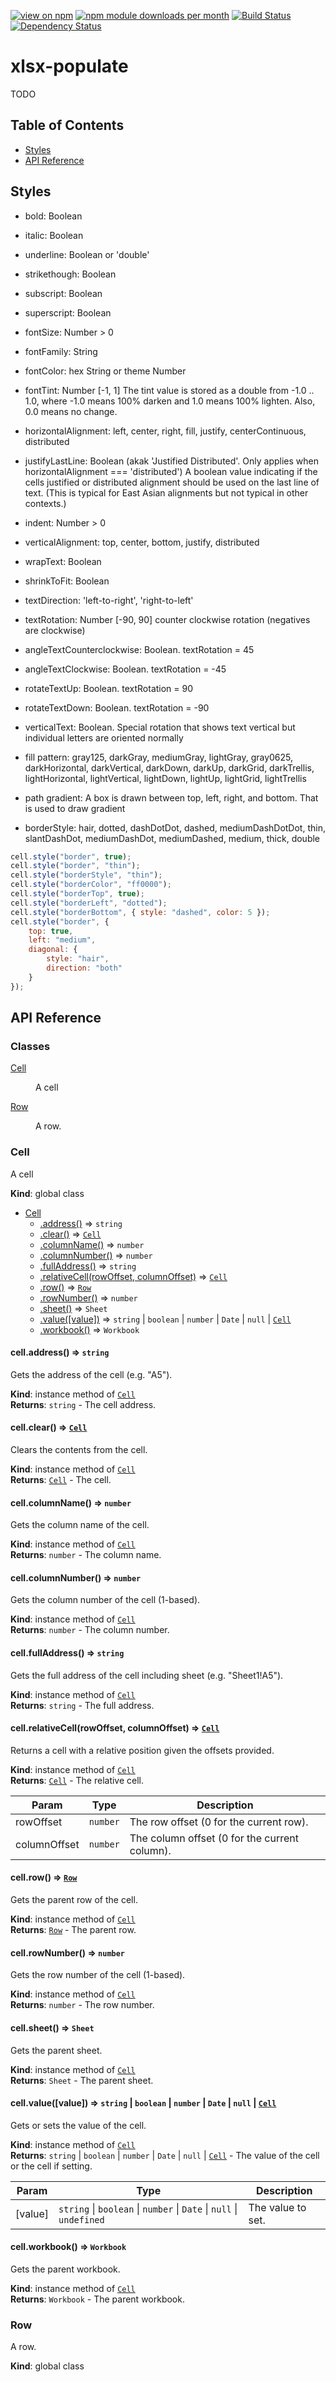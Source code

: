[![view on npm](http://img.shields.io/npm/v/xlsx-populate.svg)](https://www.npmjs.org/package/xlsx-populate)
[![npm module downloads per month](http://img.shields.io/npm/dm/xlsx-populate.svg)](https://www.npmjs.org/package/xlsx-populate)
[![Build Status](https://travis-ci.org/dtjohnson/xlsx-populate.svg?branch=master)](https://travis-ci.org/dtjohnson/xlsx-populate)
[![Dependency Status](https://david-dm.org/dtjohnson/xlsx-populate.svg)](https://david-dm.org/dtjohnson/xlsx-populate)

# xlsx-populate
TODO

## Table of Contents
- [Styles](#styles)
- [API Reference](#api-reference)

## Styles

* bold: Boolean
* italic: Boolean
* underline: Boolean or 'double'
* strikethough: Boolean
* subscript: Boolean
* superscript: Boolean
* fontSize: Number > 0
* fontFamily: String
* fontColor: hex String or theme Number
* fontTint: Number [-1, 1] The tint value is stored as a double from -1.0 .. 1.0, where -1.0 means 100% darken and 1.0 means 100% lighten. Also, 0.0 means no change.
* horizontalAlignment: left, center, right, fill, justify, centerContinuous, distributed
* justifyLastLine: Boolean (akak 'Justified Distributed'. Only applies when horizontalAlignment === 'distributed') A boolean value indicating if the cells justified or distributed alignment should be used on the last line of text. (This is typical for East Asian alignments but not typical in other contexts.)
* indent: Number > 0
* verticalAlignment: top, center, bottom, justify, distributed
* wrapText: Boolean
* shrinkToFit: Boolean
* textDirection: 'left-to-right', 'right-to-left'
* textRotation: Number [-90, 90] counter clockwise rotation (negatives are clockwise)
* angleTextCounterclockwise: Boolean. textRotation = 45
* angleTextClockwise: Boolean. textRotation = -45
* rotateTextUp: Boolean. textRotation = 90
* rotateTextDown: Boolean. textRotation = -90
* verticalText: Boolean. Special rotation that shows text vertical but individual letters are oriented normally 

* fill pattern: gray125, darkGray, mediumGray, lightGray, gray0625, darkHorizontal, darkVertical, darkDown, darkUp, darkGrid, darkTrellis, lightHorizontal, lightVertical, lightDown, lightUp, lightGrid, lightTrellis
* path gradient: A box is drawn between top, left, right, and bottom. That is used to draw gradient

* borderStyle: hair, dotted, dashDotDot, dashed, mediumDashDotDot, thin, slantDashDot, mediumDashDot, mediumDashed, medium, thick, double


 
```js
cell.style("border", true);
cell.style("border", "thin");
cell.style("borderStyle", "thin");
cell.style("borderColor", "ff0000");
cell.style("borderTop", true);
cell.style("borderLeft", "dotted");
cell.style("borderBottom", { style: "dashed", color: 5 });
cell.style("border", {
    top: true,
    left: "medium",
    diagonal: {
        style: "hair",
        direction: "both"
    }
});
```

## API Reference
### Classes

<dl>
<dt><a href="#Cell">Cell</a></dt>
<dd><p>A cell</p>
</dd>
<dt><a href="#Row">Row</a></dt>
<dd><p>A row.</p>
</dd>
</dl>

<a name="Cell"></a>

### Cell
A cell

**Kind**: global class  

* [Cell](#Cell)
    * [.address()](#Cell+address) ⇒ <code>string</code>
    * [.clear()](#Cell+clear) ⇒ <code>[Cell](#Cell)</code>
    * [.columnName()](#Cell+columnName) ⇒ <code>number</code>
    * [.columnNumber()](#Cell+columnNumber) ⇒ <code>number</code>
    * [.fullAddress()](#Cell+fullAddress) ⇒ <code>string</code>
    * [.relativeCell(rowOffset, columnOffset)](#Cell+relativeCell) ⇒ <code>[Cell](#Cell)</code>
    * [.row()](#Cell+row) ⇒ <code>[Row](#Row)</code>
    * [.rowNumber()](#Cell+rowNumber) ⇒ <code>number</code>
    * [.sheet()](#Cell+sheet) ⇒ <code>Sheet</code>
    * [.value([value])](#Cell+value) ⇒ <code>string</code> &#124; <code>boolean</code> &#124; <code>number</code> &#124; <code>Date</code> &#124; <code>null</code> &#124; <code>[Cell](#Cell)</code>
    * [.workbook()](#Cell+workbook) ⇒ <code>Workbook</code>

<a name="Cell+address"></a>

#### cell.address() ⇒ <code>string</code>
Gets the address of the cell (e.g. "A5").

**Kind**: instance method of <code>[Cell](#Cell)</code>  
**Returns**: <code>string</code> - The cell address.  
<a name="Cell+clear"></a>

#### cell.clear() ⇒ <code>[Cell](#Cell)</code>
Clears the contents from the cell.

**Kind**: instance method of <code>[Cell](#Cell)</code>  
**Returns**: <code>[Cell](#Cell)</code> - The cell.  
<a name="Cell+columnName"></a>

#### cell.columnName() ⇒ <code>number</code>
Gets the column name of the cell.

**Kind**: instance method of <code>[Cell](#Cell)</code>  
**Returns**: <code>number</code> - The column name.  
<a name="Cell+columnNumber"></a>

#### cell.columnNumber() ⇒ <code>number</code>
Gets the column number of the cell (1-based).

**Kind**: instance method of <code>[Cell](#Cell)</code>  
**Returns**: <code>number</code> - The column number.  
<a name="Cell+fullAddress"></a>

#### cell.fullAddress() ⇒ <code>string</code>
Gets the full address of the cell including sheet (e.g. "Sheet1!A5").

**Kind**: instance method of <code>[Cell](#Cell)</code>  
**Returns**: <code>string</code> - The full address.  
<a name="Cell+relativeCell"></a>

#### cell.relativeCell(rowOffset, columnOffset) ⇒ <code>[Cell](#Cell)</code>
Returns a cell with a relative position given the offsets provided.

**Kind**: instance method of <code>[Cell](#Cell)</code>  
**Returns**: <code>[Cell](#Cell)</code> - The relative cell.  

| Param | Type | Description |
| --- | --- | --- |
| rowOffset | <code>number</code> | The row offset (0 for the current row). |
| columnOffset | <code>number</code> | The column offset (0 for the current column). |

<a name="Cell+row"></a>

#### cell.row() ⇒ <code>[Row](#Row)</code>
Gets the parent row of the cell.

**Kind**: instance method of <code>[Cell](#Cell)</code>  
**Returns**: <code>[Row](#Row)</code> - The parent row.  
<a name="Cell+rowNumber"></a>

#### cell.rowNumber() ⇒ <code>number</code>
Gets the row number of the cell (1-based).

**Kind**: instance method of <code>[Cell](#Cell)</code>  
**Returns**: <code>number</code> - The row number.  
<a name="Cell+sheet"></a>

#### cell.sheet() ⇒ <code>Sheet</code>
Gets the parent sheet.

**Kind**: instance method of <code>[Cell](#Cell)</code>  
**Returns**: <code>Sheet</code> - The parent sheet.  
<a name="Cell+value"></a>

#### cell.value([value]) ⇒ <code>string</code> &#124; <code>boolean</code> &#124; <code>number</code> &#124; <code>Date</code> &#124; <code>null</code> &#124; <code>[Cell](#Cell)</code>
Gets or sets the value of the cell.

**Kind**: instance method of <code>[Cell](#Cell)</code>  
**Returns**: <code>string</code> &#124; <code>boolean</code> &#124; <code>number</code> &#124; <code>Date</code> &#124; <code>null</code> &#124; <code>[Cell](#Cell)</code> - The value of the cell or the cell if setting.  

| Param | Type | Description |
| --- | --- | --- |
| [value] | <code>string</code> &#124; <code>boolean</code> &#124; <code>number</code> &#124; <code>Date</code> &#124; <code>null</code> &#124; <code>undefined</code> | The value to set. |

<a name="Cell+workbook"></a>

#### cell.workbook() ⇒ <code>Workbook</code>
Gets the parent workbook.

**Kind**: instance method of <code>[Cell](#Cell)</code>  
**Returns**: <code>Workbook</code> - The parent workbook.  
<a name="Row"></a>

### Row
A row.

**Kind**: global class  
